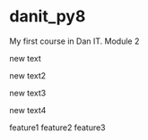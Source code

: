 # danit_py8
My first course in Dan IT. Module 2

new text

new text2

new text3

new text4

feature1
feature2
feature3
